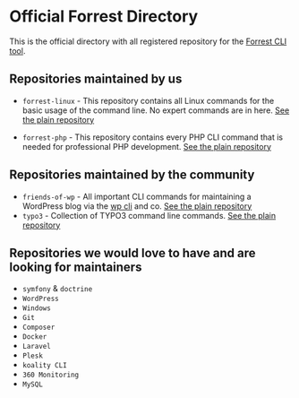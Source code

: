 # Official Forrest Directory

This is the official directory with all registered repository for the [Forrest CLI tool](https://github.com/startwind/forrest).

## Repositories maintained by us

- `forrest-linux` - This repository contains all Linux commands for the basic usage of the command line. No expert commands are in here. [See the plain repository](repositories/forrest-linux.yml)


- `forrest-php` - This repository contains every PHP CLI command that is needed for professional PHP development. [See the plain repository](repositories/forrest-php.yml)

## Repositories maintained by the community

- `friends-of-wp` - All important CLI commands for maintaining a WordPress blog via the [wp cli](https://wp-cli.org/) and co. [See the plain repository](https://github.com/friends-of-wp/forrest-wordpress-repository/blob/main/wp-cli.yml)
- `typo3` - Collection of TYPO3 command line commands. [See the plain repository](repositories/forrest-typo3.yml)


## Repositories we would love to have and are looking for maintainers

- `symfony` & `doctrine`
- `WordPress`
- `Windows`
- `Git`
- `Composer`
- `Docker`
- `Laravel`
- `Plesk`
- `koality CLI`
- `360 Monitoring`
- `MySQL`
